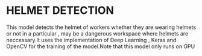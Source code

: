 # HELMET DETECTION
This model detects the helmet of workers whether they are wearing helmets or not in a particular , may be a dangerous workspace where helmets are neccessary.It uses the implementation of Deep Learning , Keras and OpenCV for the training of the  model.Note that this model only runs on GPU







